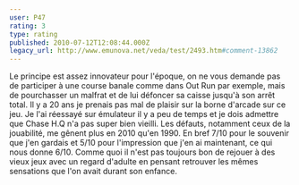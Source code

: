 ```yaml
---
user: P47
rating: 3
type: rating
published: 2010-07-12T12:08:44.000Z
legacy_url: http://www.emunova.net/veda/test/2493.htm#comment-13862
---
```

Le principe est assez innovateur pour l'époque, on ne vous demande pas de participer à une course banale comme dans Out Run par exemple, mais de pourchasser un malfrat et de lui défoncer sa caisse jusqu'à son arrêt total.
Il y a 20 ans je prenais pas mal de plaisir sur la borne d'arcade sur ce jeu. Je l'ai réessayé sur émulateur il y a peu de temps et je dois admettre que Chase H.Q n'a pas super bien vieilli.
Les défauts, notamment ceux de la jouabilité, me gênent plus en 2010 qu'en 1990\.
En bref 7/10 pour le souvenir que j'en gardais et 5/10 pour l'impression que j'en ai maintenant, ce qui nous donne 6/10\.
Comme quoi il n'est pas toujours bon de rejouer à des vieux jeux avec un regard d'adulte en pensant retrouver les mêmes sensations que l'on avait durant son enfance.
